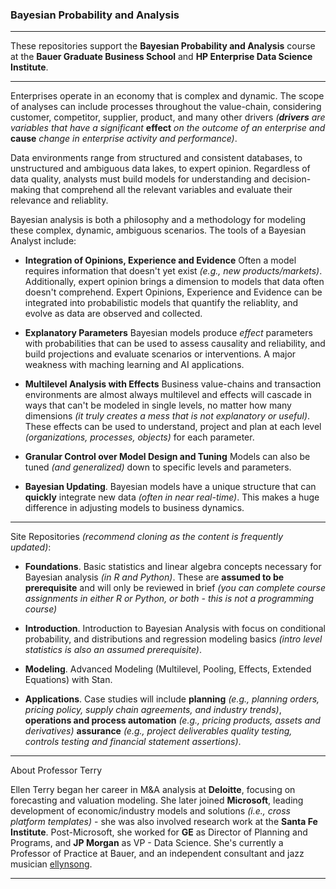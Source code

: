 ### Bayesian Probability and Analysis
------

These repositories support the **Bayesian Probability and Analysis** course at the **Bauer Graduate Business School** and **HP Enterprise Data Science Institute**. 

------

Enterprises operate in an economy that is complex and dynamic. The scope of analyses can include processes throughout the value-chain, considering customer, competitor, supplier, product, and many other drivers *(**drivers** are variables that have a significant* **effect** *on the outcome of an enterprise and* **cause** *change in enterprise activity and performance)*. 


Data environments range from structured and consistent databases, to unstructured and ambiguous data lakes, to expert opinion.  Regardless of data quality, analysts must build models for understanding and decision-making that comprehend all the relevant variables and evaluate their relevance and reliablity.

Bayesian analysis is both a philosophy and a methodology for modeling these complex, dynamic, ambiguous scenarios. The tools of a Bayesian Analyst include:  

* **Integration of Opinions, Experience and Evidence** Often a model requires information that doesn't yet exist *(e.g., new products/markets)*. Additionally, expert opinion brings a dimension to models that data often doesn't comprehend. Expert Opinions, Experience and Evidence can be integrated into probabilistic models that quantify the reliablity, and evolve as data are observed and collected. 

* **Explanatory Parameters** Bayesian models produce *effect* parameters with probabilities that can be used to assess causality and reliability, and build projections and evaluate scenarios or interventions. A major weakness with maching learning and AI applications.

* **Multilevel Analysis with Effects** Business value-chains and transaction environments are almost always multilevel and effects will cascade in ways that can't be modeled in single levels, no matter how many dimensions *(it truly creates a mess that is not explanatory or useful)*. These effects can be used to understand, project and plan at each level *(organizations, processes, objects)* for each parameter.  

* **Granular Control over Model Design and Tuning** Models can also be tuned *(and generalized)* down to specific levels and parameters. 

* **Bayesian Updating**. Bayesian models have a unique structure that can **quickly** integrate new data *(often in near real-time)*. This makes a huge difference in adjusting models to business dynamics. 

----

Site Repositories *(recommend cloning as the content is frequently updated)*:

* **Foundations**. Basic statistics and linear algebra concepts necessary for Bayesian analysis *(in R and Python)*. These are **assumed to be prerequisite** and will only be reviewed in brief *(you can complete course assignments in either R or Python, or both - this is not a programming course)*  

* **Introduction**. Introduction to Bayesian Analysis with focus on conditional probability, and distributions and regression modeling basics *(intro level statistics is also an assumed prerequisite)*.   

* **Modeling**. Advanced Modeling (Multilevel, Pooling, Effects, Extended Equations) with Stan.   

* **Applications**. Case studies will include **planning**  *(e.g., planning orders, pricing policy, supply chain agreements, and industry trends)*, **operations and process automation** *(e.g., pricing products, assets and derivatives)* **assurance** *(e.g., project deliverables quality testing, controls testing and financial statement assertions)*.

------

About Professor Terry

Ellen Terry began her career in M&A analysis at **Deloitte**, focusing on forecasting and valuation modeling. She later joined **Microsoft**, leading development of economic/industry models and solutions *(i.e., cross platform templates)* - she was also involved research work at the **Santa Fe Institute**. Post-Microsoft, she worked for **GE** as Director of Planning and Programs, and **JP Morgan** as VP - Data Science. She's currently a Professor of Practice at Bauer, and an independent consultant and jazz musician [ellynsong](https://www.ellynsong.com). 

------
